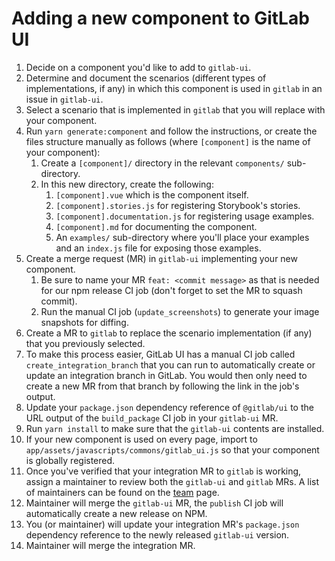 # Adding a new component to GitLab UI

1. Decide on a component you'd like to add to `gitlab-ui`.
1. Determine and document the scenarios (different types of implementations, if any) in which this component is used in `gitlab` in an issue in `gitlab-ui`.
1. Select a scenario that is implemented in `gitlab` that you will replace with your component.
1. Run `yarn generate:component` and follow the instructions, or create the files structure manually as follows (where `[component]` is the name of your component):
    1. Create a `[component]/` directory in the relevant `components/` sub-directory.
    1. In this new directory, create the following:
        1. `[component].vue` which is the component itself.
        1. `[component].stories.js` for registering Storybook's stories.
        1. `[component].documentation.js` for registering usage examples.
        1. `[component].md` for documenting the component.
        1. An `examples/` sub-directory where you'll place your examples and an `index.js` file for exposing those examples.
1. Create a merge request (MR) in `gitlab-ui` implementing your new component.
    1. Be sure to name your MR `feat: <commit message>` as that is needed for our npm release CI job (don't forget to set the MR to squash commit).
    1. Run the manual CI job (`update_screenshots`) to generate your image snapshots for diffing.
1. Create a MR to `gitlab` to replace the scenario implementation (if any) that you previously selected.
  1. To make this process easier, GitLab UI has a manual CI job called `create_integration_branch` that you can run to automatically create or update an integration branch in GitLab. You would then only need to create a new MR from that branch by following the link in the job's output.
1. Update your `package.json` dependency reference of `@gitlab/ui` to the URL output of the `build_package` CI job in your `gitlab-ui` MR.
1. Run `yarn install` to make sure that the `gitlab-ui` contents are installed.
1. If your new component is used on every page, import to `app/assets/javascripts/commons/gitlab_ui.js` so that your component is globally registered.
1. Once you've verified that your integration MR to `gitlab` is working, assign a maintainer to review both the `gitlab-ui` and `gitlab` MRs. A list of maintainers can be found on the [team](https://about.gitlab.com/team/) page.
1. Maintainer will merge the `gitlab-ui` MR, the `publish` CI job will automatically create a new release on NPM.
1. You (or maintainer) will update your integration MR's `package.json` dependency reference to the newly released `gitlab-ui` version.
1. Maintainer will merge the integration MR.
